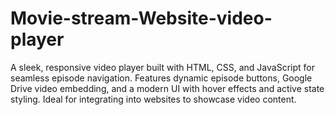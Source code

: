 # Movie-stream-Website-video-player
A sleek, responsive video player built with HTML, CSS, and JavaScript for seamless episode navigation. Features dynamic episode buttons, Google Drive video embedding, and a modern UI with hover effects and active state styling. Ideal for integrating into websites to showcase video content.
